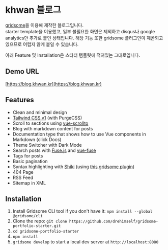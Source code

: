 # khwan 블로그

[gridsome](https://gridsome.org/)을 이용해 제작한 블로그입니다.  
starter template을 이용했고, 일부 불필요한 화면은 제외하고 disqus나 google analytics만 추가로 붙인 상태입니다. 해당 기능 또한 gridsome 플러그인이 제곧되고 있으므로 어렵지 않게 붙일 수 있습니다.

아래 Feature 및 Installation은 스타터 템플릿에 적혀있는 그대로입니다.


## Demo URL

[https://blog.khwan.kr](https://blog.khwan.kr)

## Features

- Clean and minimal design
- [Tailwind CSS v1](https://tailwindcss.com) (with PurgeCSS)
- Scroll to sections using [vue-scrollto](https://github.com/rigor789/vue-scrollto)
- Blog with markdown content for posts
- Documentation type that shows how to use Vue components in Markdown (click Docs)
- Theme Switcher with Dark Mode
- Search posts with [Fuse.js](https://fusejs.io) and [vue-fuse](https://github.com/shayneo/vue-fuse)
- Tags for posts
- Basic pagination
- Syntax highlighting with [Shiki](https://shiki.matsu.io) (using [this gridsome plugin](https://gridsome.org/plugins/gridsome-plugin-remark-shiki))
- 404 Page
- RSS Feed
- Sitemap in XML

## Installation

1. Install Gridsome CLI tool if you don't have it: `npm install --global @gridsome/cli`
1. Clone the repo: `git clone https://github.com/drehimself/gridsome-portfolio-starter.git`
1. `cd gridsome-portfolio-starter`
1. `npm install`
1. `gridsome develop` to start a local dev server at `http://localhost:8080`
